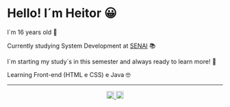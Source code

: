 # Hello! I´m Heitor 😀

I´m 16 years old 🎉

Currently studying System Development at [SENAI](https://jandira.sp.senai.br/) 📚

I´m starting my study´s in this semester and always ready to learn more! 🤯

Learning Front-end (HTML e CSS) e Java 🤓


<div align="center"><hr>
  <a href="https://github.com/HeitorPontieri">
  <img height="18em" src="https://github-readme-stats.vercel.app/api?username=HeitorPontieri&theme=gruvbox"/>
  <img height="18em" src="https://github-readme-stats.vercel.app/api/top-langs/?username=HeitorPontieri&layout=compact&theme=gruvbox"/>
 
</div>












